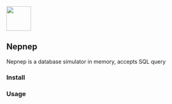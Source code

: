 <img src="https://user-images.githubusercontent.com/12008675/84252370-11518300-ab41-11ea-966a-fdacf3d3852a.JPG" width="64px" height="64px">

## Nepnep

Nepnep is a database simulator in memory, accepts SQL query

### Install

### Usage
